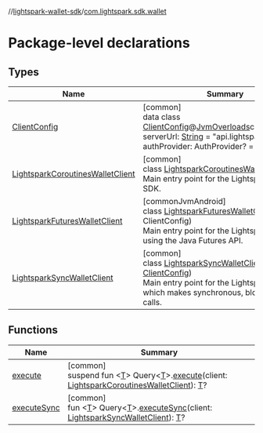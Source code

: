 //[lightspark-wallet-sdk](../../index.md)/[com.lightspark.sdk.wallet](index.md)

# Package-level declarations

## Types

| Name | Summary |
|---|---|
| [ClientConfig](-client-config/index.md) | [common]<br>data class [ClientConfig](-client-config/index.md)@[JvmOverloads](https://kotlinlang.org/api/latest/jvm/stdlib/kotlin.jvm/-jvm-overloads/index.html)constructor(var serverUrl: [String](https://kotlinlang.org/api/latest/jvm/stdlib/kotlin/-string/index.html) = &quot;api.lightspark.com&quot;, var authProvider: AuthProvider? = null) |
| [LightsparkCoroutinesWalletClient](-lightspark-coroutines-wallet-client/index.md) | [common]<br>class [LightsparkCoroutinesWalletClient](-lightspark-coroutines-wallet-client/index.md)<br>Main entry point for the Lightspark Wallet SDK. |
| [LightsparkFuturesWalletClient](-lightspark-futures-wallet-client/index.md) | [commonJvmAndroid]<br>class [LightsparkFuturesWalletClient](-lightspark-futures-wallet-client/index.md)(config: ClientConfig)<br>Main entry point for the Lightspark SDK using the Java Futures API. |
| [LightsparkSyncWalletClient](-lightspark-sync-wallet-client/index.md) | [common]<br>class [LightsparkSyncWalletClient](-lightspark-sync-wallet-client/index.md)(config: [ClientConfig](-client-config/index.md))<br>Main entry point for the Lightspark SDK which makes synchronous, blocking API calls. |

## Functions

| Name | Summary |
|---|---|
| [execute](execute.md) | [common]<br>suspend fun &lt;[T](execute.md)&gt; Query&lt;[T](execute.md)&gt;.[execute](execute.md)(client: [LightsparkCoroutinesWalletClient](-lightspark-coroutines-wallet-client/index.md)): [T](execute.md)? |
| [executeSync](execute-sync.md) | [common]<br>fun &lt;[T](execute-sync.md)&gt; Query&lt;[T](execute-sync.md)&gt;.[executeSync](execute-sync.md)(client: [LightsparkSyncWalletClient](-lightspark-sync-wallet-client/index.md)): [T](execute-sync.md)? |
